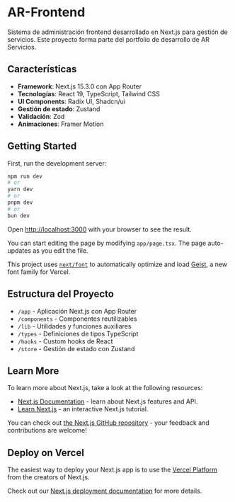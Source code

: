 # AR-Frontend

Sistema de administración frontend desarrollado en Next.js para gestión de servicios. Este proyecto forma parte del portfolio de desarrollo de AR Servicios.

## Características

- **Framework**: Next.js 15.3.0 con App Router
- **Tecnologías**: React 19, TypeScript, Tailwind CSS
- **UI Components**: Radix UI, Shadcn/ui
- **Gestión de estado**: Zustand
- **Validación**: Zod
- **Animaciones**: Framer Motion

## Getting Started

First, run the development server:

```bash
npm run dev
# or
yarn dev
# or
pnpm dev
# or
bun dev
```

Open [http://localhost:3000](http://localhost:3000) with your browser to see the result.

You can start editing the page by modifying `app/page.tsx`. The page auto-updates as you edit the file.

This project uses [`next/font`](https://nextjs.org/docs/app/building-your-application/optimizing/fonts) to automatically optimize and load [Geist](https://vercel.com/font), a new font family for Vercel.

## Estructura del Proyecto

- `/app` - Aplicación Next.js con App Router
- `/components` - Componentes reutilizables
- `/lib` - Utilidades y funciones auxiliares
- `/types` - Definiciones de tipos TypeScript
- `/hooks` - Custom hooks de React
- `/store` - Gestión de estado con Zustand

## Learn More

To learn more about Next.js, take a look at the following resources:

- [Next.js Documentation](https://nextjs.org/docs) - learn about Next.js features and API.
- [Learn Next.js](https://nextjs.org/learn) - an interactive Next.js tutorial.

You can check out [the Next.js GitHub repository](https://github.com/vercel/next.js) - your feedback and contributions are welcome!

## Deploy on Vercel

The easiest way to deploy your Next.js app is to use the [Vercel Platform](https://vercel.com/new?utm_medium=default-template&filter=next.js&utm_source=create-next-app&utm_campaign=create-next-app-readme) from the creators of Next.js.

Check out our [Next.js deployment documentation](https://nextjs.org/docs/app/building-your-application/deploying) for more details.
